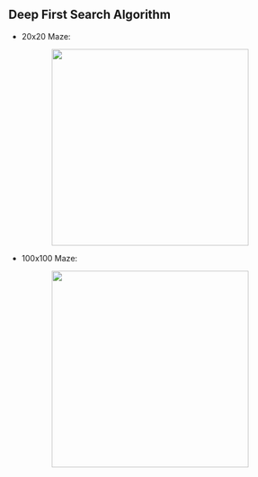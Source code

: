 
## Deep First Search Algorithm

<!-- ![20:22:08--16-03-2024](https://github.com/Mouadspace/deep-first-search-algo/assets/121675898/b5cdfbd4-7e5d-4e48-b77e-837e41e85621)
![20:10:00--16-03-2024](https://github.com/Mouadspace/deep-first-search-algo/assets/121675898/530369e4-af1e-4eed-8267-d537f36f96e7) -->

- 20x20 Maze: 
<div align='center'>
  <img width='350' src='https://github.com/Mouadspace/deep-first-search-algo/assets/121675898/b5cdfbd4-7e5d-4e48-b77e-837e41e85621'/>
</div>

- 100x100 Maze: 
<div align='center'>
  <img width='350' src='https://github.com/Mouadspace/deep-first-search-algo/assets/121675898/530369e4-af1e-4eed-8267-d537f36f96e7'/>
</div>
